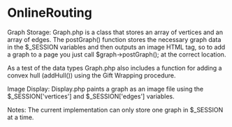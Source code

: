 OnlineRouting
=============

Graph Storage:
Graph.php is a class that stores an array of vertices and an array of edges. The postGraph() function stores 
the necessary graph data in the $_SESSION variables and then outputs an image HTML tag, so to add a graph 
to a page you just call $graph->postGraph(); at the correct location.

As a test of the data types Graph.php also includes a function for adding a convex hull (addHull()) using
the Gift Wrapping procedure.

Image Display:
Display.php paints a graph as an image file using the $_SESSION['vertices'] and $_SESSION['edges'] variables.

Notes:
The current implementation can only store one graph in $_SESSION at a time.
